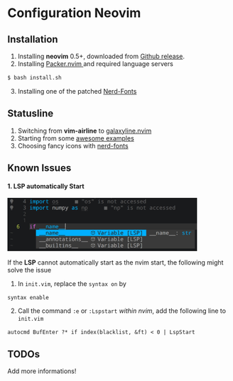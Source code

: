 # Configuration Neovim

## Installation
1. Installing **neovim** 0.5+, downloaded from [Github release](https://github.com/neovim/neovim/releases/).
2. Installing [ Packer.nvim ](https://github.com/wbthomason/packer.nvim) and required language servers
```sh
$ bash install.sh
```
3. Installing one of the patched [ Nerd-Fonts ](https://github.com/ryanoasis/nerd-fonts#patched-fonts)

## Statusline
1. Switching from **vim-airline** to [galaxyline.nvim](https://github.com/glepnir/galaxyline.nvim)
2. Starting from some [ awesome examples ](https://github.com/glepnir/galaxyline.nvim/issues/12)
3. Choosing fancy icons with [nerd-fonts](https://www.nerdfonts.com/cheat-sheet)

## Known Issues
#### 1. LSP automatically Start
<img src="./figures/nvim-py-lsp.png" height="120"/>

If the **LSP** cannot automatically start as the nvim start, the following might solve the issue
1. In `init.vim`, replace the `syntax on` by
```vim
syntax enable
```
2. Call the command `:e` or `:Lspstart` *within nvim*, add the following line to `init.vim`
```vim
autocmd BufEnter ?* if index(blacklist, &ft) < 0 | LspStart
```

## TODOs
Add more informations!
